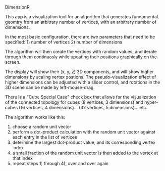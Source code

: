 DimensionR

This app is a visualization tool for an algorithm that generates fundamental geomtry from an arbitrary number of vertices, 
with an arbitrary number of dimensions.

In the most basic configuration, there are two parameters that need to be specified:
    1) number of vertices
    2) number of dimensions

The algorithm will then create the vertices with random values, and iterate through them continuosly while updating their positions graphically 
on the screen.

The display will show their (x, y, z) 3D components, and will show higher dimensions by scaling vertex postions. The pseudo-visualization effect of 
higher dimensions can be adjusted with a slider control, and rotations in the 3D scene can be made by left-mouse-drag.

There is a "Cube Special Case" check box that allows for the visualization of the connected topology for cubes (8 vertices, 3 dimensions) and 
hyper-cubes (16 vertices, 4 dimensions)... (32 vertices, 5 dimensions)... etc.

The algorithm works like this:
  1) choose a random unit vector
  2) perform a dot-product calculation with the random unit vector against each entry in the list of vertices
  3) determine the largest dot-product value, and its corresponding vertex index
  4) a small fraction of the random unit vector is then added to the vertex at that index
  5) repeat steps 1) through 4), over and over again
